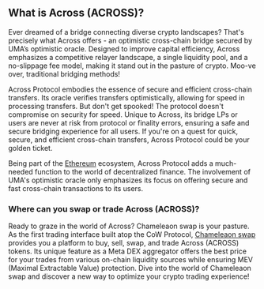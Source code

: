 <h2>What is Across (ACROSS)?</h2>

<p>Ever dreamed of a bridge connecting diverse crypto landscapes? That's precisely what Across offers - an optimistic cross-chain bridge secured by UMA’s optimistic oracle. Designed to improve capital efficiency, Across emphasizes a competitive relayer landscape, a single liquidity pool, and a no-slippage fee model, making it stand out in the pasture of crypto. Moo-ve over, traditional bridging methods!</p>

<p>Across Protocol embodies the essence of secure and efficient cross-chain transfers. Its oracle verifies transfers optimistically, allowing for speed in processing transfers. But don't get spooked! The protocol doesn't compromise on security for speed. Unique to Across, its bridge LPs or users are never at risk from protocol or finality errors, ensuring a safe and secure bridging experience for all users. If you're on a quest for quick, secure, and efficient cross-chain transfers, Across Protocol could be your golden ticket. </p>

<p>Being part of the <a href="https://en.wikipedia.org/wiki/Ethereum" rel="nofollow noreferrer noopener" target="_blank">Ethereum</a> ecosystem, Across Protocol adds a much-needed function to the world of decentralized finance. The involvement of UMA's optimistic oracle only emphasizes its focus on offering secure and fast cross-chain transactions to its users.</p>

<h3>Where can you swap or trade Across (ACROSS)?</h3>

<p>Ready to graze in the world of Across? Chameleaon swap is your pasture. As the first trading interface built atop the CoW Protocol, <a href="https://chameleon.exchange/" rel="noopener" target="_blank">Chameleaon swap</a> provides you a platform to buy, sell, swap, and trade Across (ACROSS) tokens. Its unique feature as a Meta DEX aggregator offers the best price for your trades from various on-chain liquidity sources while ensuring MEV (Maximal Extractable Value) protection. Dive into the world of Chameleaon swap and discover a new way to optimize your crypto trading experience!</p>
